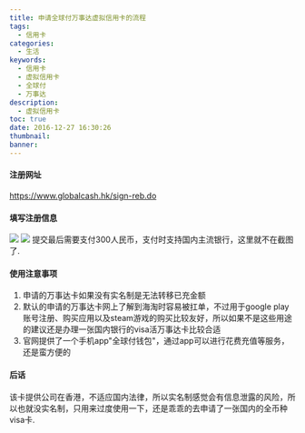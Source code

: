 ```yaml
---
title: 申请全球付万事达虚拟信用卡的流程
tags:
  - 信用卡
categories:
  - 生活
keywords:
  - 信用卡
  - 虚拟信用卡
  - 全球付
  - 万事达
description:
  - 虚拟信用卡
toc: true
date: 2016-12-27 16:30:26
thumbnail:
banner:
---
```


#### 注册网址
https://www.globalcash.hk/sign-reb.do

#### 填写注册信息
![](http://7xtlfa.com1.z0.glb.clouddn.com/%E5%85%A8%E7%90%83%E4%BB%9801.png)
![](http://7xtlfa.com1.z0.glb.clouddn.com/%E5%85%A8%E7%90%83%E4%BB%9802.png)
提交最后需要支付300人民币，支付时支持国内主流银行，这里就不在截图了.
<!-- more -->
#### 使用注意事项
1. 申请的万事达卡如果没有实名制是无法转移已充金额
2. 默认的申请的万事达卡网上了解到海淘时容易被扛单，不过用于google play账号注册、购买应用以及steam游戏的购买比较友好，所以如果不是这些用途的建议还是办理一张国内银行的visa活万事达卡比较合适
3. 官网提供了一个手机app"全球付钱包"，通过app可以进行花费充值等服务，还是蛮方便的

#### 后话
该卡提供公司在香港，不适应国内法律，所以实名制感觉会有信息泄露的风险，所以也就没实名制，只用来过度使用一下，还是乖乖的去申请了一张国内的全币种visa卡.